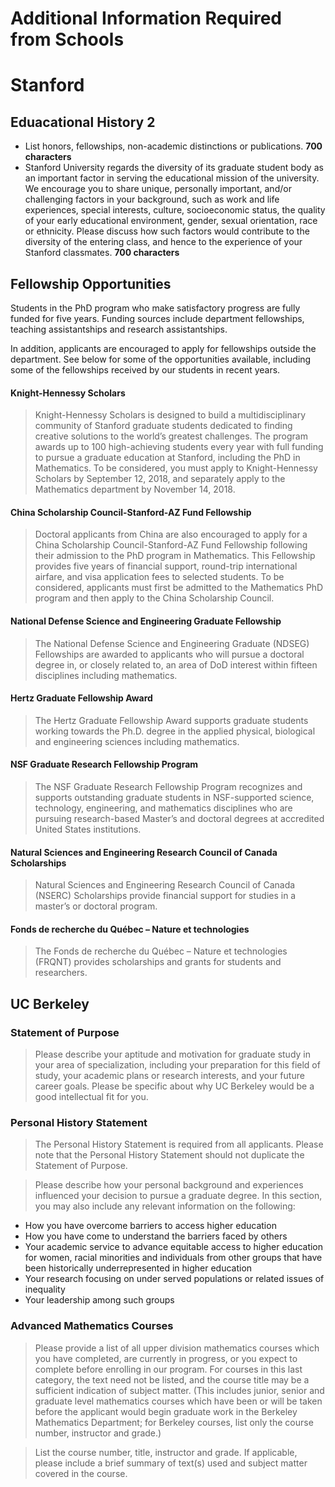 Additional Information Required from Schools
===========================================

# Stanford

## Eduacational History 2

* List honors, fellowships, non-academic distinctions or publications. **700 characters**
* Stanford University regards the diversity of its graduate student body as an important factor in serving the educational mission of the university. We encourage you to share unique, personally important, and/or challenging factors in your background, such as work and life experiences, special interests, culture, socioeconomic status, the quality of your early educational environment, gender, sexual orientation, race or ethnicity. Please discuss how such factors would contribute to the diversity of the entering class, and hence to the experience of your Stanford classmates. **700 characters**

## Fellowship Opportunities
Students in the PhD program who make satisfactory progress are fully funded for five years. Funding sources include department fellowships, teaching assistantships and research assistantships.

In addition, applicants are encouraged to apply for fellowships outside the department. See below for some of the opportunities available, including some of the fellowships received by our students in recent years.

#### Knight-Hennessy Scholars
> Knight-Hennessy Scholars is designed to build a multidisciplinary community of Stanford graduate students dedicated to finding creative solutions to the world’s greatest challenges. The program awards up to 100 high-achieving students every year with full funding to pursue a graduate education at Stanford, including the PhD in Mathematics. To be considered, you must apply to Knight-Hennessy Scholars by September 12, 2018, and separately apply to the Mathematics department by November 14, 2018.

#### China Scholarship Council-Stanford-AZ Fund Fellowship
> Doctoral applicants from China are also encouraged to apply for a China Scholarship Council-Stanford-AZ Fund Fellowship following their admission to the PhD program in Mathematics. This Fellowship provides five years of financial support, round-trip international airfare, and visa application fees to selected students. To be considered, applicants must first be admitted to the Mathematics PhD program and then apply to the China Scholarship Council.

#### National Defense Science and Engineering Graduate Fellowship
> The National Defense Science and Engineering Graduate (NDSEG) Fellowships are awarded to applicants who will pursue a doctoral degree in, or closely related to, an area of DoD interest within fifteen disciplines including mathematics.

#### Hertz Graduate Fellowship Award
> The Hertz Graduate Fellowship Award supports graduate students working towards the Ph.D. degree in the applied physical, biological and engineering sciences including mathematics.

#### NSF Graduate Research Fellowship Program
> The NSF Graduate Research Fellowship Program recognizes and supports outstanding graduate students in NSF-supported science, technology, engineering, and mathematics disciplines who are pursuing research-based Master’s and doctoral degrees at accredited United States institutions.

#### Natural Sciences and Engineering Research Council of Canada Scholarships
> Natural Sciences and Engineering Research Council of Canada (NSERC) Scholarships provide financial support for studies in a master’s or doctoral program.

#### Fonds de recherche du Québec – Nature et technologies
> The Fonds de recherche du Québec – Nature et technologies (FRQNT) provides scholarships and grants for students and researchers.

## UC Berkeley

### Statement of Purpose
> Please describe your aptitude and motivation for graduate study in your area of specialization, including your preparation for this field of study, your academic plans or research interests, and your future career goals. Please be specific about why UC Berkeley would be a good intellectual fit for you.

### Personal History Statement
> The Personal History Statement is required from all applicants. Please note that the Personal History Statement should not duplicate the Statement of Purpose.

> Please describe how your personal background and experiences influenced your decision to pursue a graduate degree. In this section, you may also include any relevant information on the following:
* How you have overcome barriers to access higher education
* How you have come to understand the barriers faced by others
* Your academic service to advance equitable access to higher education for women, racial minorities and individuals from other groups that have been historically underrepresented in higher education
* Your research focusing on under served populations or related issues of inequality
* Your leadership among such groups

### Advanced Mathematics Courses
> Please provide a list of all upper division mathematics courses which you have completed, are currently in progress, or you expect to complete before enrolling in our program. For courses in this last category, the text need not be listed, and the course title may be a sufficient indication of subject matter. (This includes junior, senior and graduate level mathematics courses which have been or will be taken before the applicant would begin graduate work in the Berkeley Mathematics Department; for Berkeley courses, list only the course number, instructor and grade.)

> List the course number, title, instructor and grade. If applicable, please include a brief summary of text(s) used and subject matter covered in the course.
